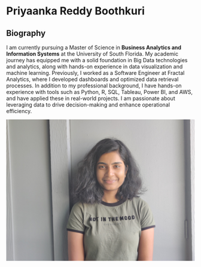 # Priyaanka Reddy Boothkuri

## Biography
I am currently pursuing a Master of Science in **Business Analytics and Information Systems** at the University of South Florida. My academic journey has equipped me with a solid foundation in Big Data technologies and analytics, along with hands-on experience in data visualization and machine learning. Previously, I worked as a Software Engineer at Fractal Analytics, where I developed dashboards and optimized data retrieval processes. In addition to my professional background, I have hands-on experience with tools such as Python, R, SQL, Tableau, Power BI, and AWS, and have applied these in real-world projects. I am passionate about leveraging data to drive decision-making and enhance operational efficiency.

![Alt text](priyaankareddy-image.jpg)
